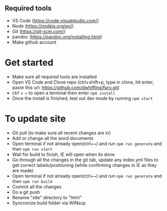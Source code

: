 ## Required tools

- VS Code (https://code.visualstudio.com/)
- Node (https://nodejs.org/en/)
- Git (https://git-scm.com/)
- pandoc (https://pandoc.org/installing.html)
- Make github account

# Get started

- Make sure all required tools are installed
- Open VS Code and Clone repo (ctrl+shift+p, type in clone, hit enter, paste this url: https://github.com/dwhiffing/fury.git)
- ctrl + ~ to open a terminal then enter `npm install`
- Once the install is finished, test out dev mode by running `npm start`

# To update site

- Git pull (to make sure all recent changes are in)
- Add or change all the word documents
- Open terminal if not already open(ctrl+~) and run `npm run generate` and then `npm run start`
- Wait for build to finish, IE will open when its done
- Go through all the changes in the git tab, update any index.yml files to get correct labels/positioning (while confirming changes in IE as they are made)
- Open terminal if not already open(ctrl+~) and run `npm run generate` and then `npm run build`
- Commit all the changes
- Do a git push
- Rename "site" directory to "html"
- Syncronize build folder via WINscp

